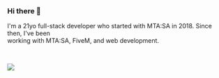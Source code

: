 ### Hi there 👋

I'm a 21yo full-stack developer who started with MTA:SA in 2018. Since then, I've been
</br>
working with MTA:SA, FiveM, and web development.

</br>

<p align="left">
  <a href="https://skillicons.dev">
    <img src="https://skillicons.dev/icons?i=lua,ts,javascript,react,redux,tailwind,styledcomponents,nodejs,mysql,git" />
  </a>
</p>
